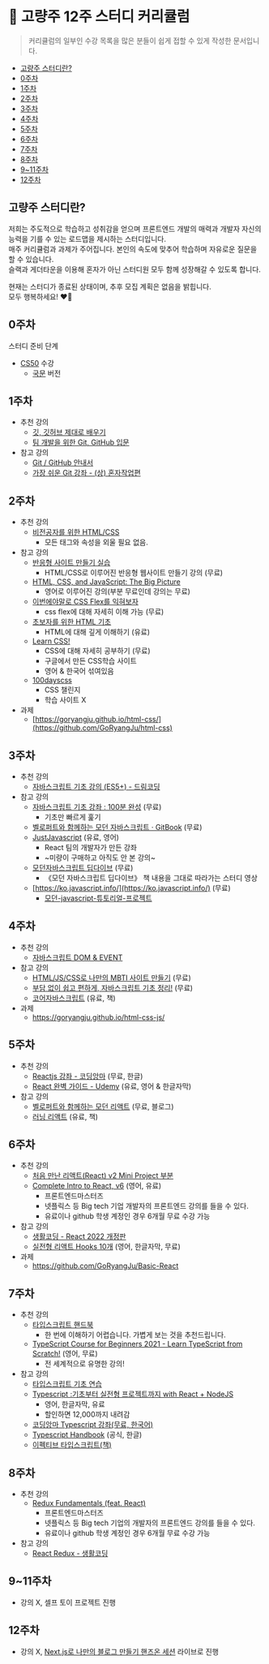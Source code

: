 # 🥂 고량주 12주 스터디 커리큘럼
> 커리큘럼의 일부인 수강 목록을 많은 분들이 쉽게 접할 수 있게 작성한 문서입니다.

- [고량주 스터디란?](#고량주-스터디란)
- [0주차](#0주차)
- [1주차](#1주차)
- [2주차](#2주차)
- [3주차](#3주차)
- [4주차](#4주차)
- [5주차](#5주차)
- [6주차](#6주차)
- [7주차](#7주차)
- [8주차](#8주차)
- [9~11주차](#911주차)
- [12주차](#12주차)

## 고량주 스터디란?

저희는 주도적으로 학습하고 성취감을 얻으며 프론트엔드 개발의 매력과 개발자 자신의 능력을 기를 수 있는 로드맵을 제시하는 스터디입니다.  
매주 커리큘럼과 과제가 주어집니다. 본인의 속도에 맞추어 학습하며 자유로운 질문을 할 수 있습니다.  
슬랙과 게더타운을 이용해 혼자가 아닌 스터디원 모두 함께 성장해갈 수 있도록 합니다.

현재는 스터디가 종료된 상태이며, 추후 모집 계획은 없음을 밝힙니다.  
모두 행복하세요! ❤️‍🔥

## 0주차

스터디 준비 단계
- [CS50](https://www.youtube.com/channel/UCcabW7890RKJzL968QWEykA) 수강
    - [국문](https://www.boostcourse.org/cs112) 버전

## 1주차

- 추천 강의
  - [깃, 깃허브 제대로 배우기](https://www.youtube.com/watch?v=Z9dvM7qgN9s)
  - [팀 개발을 위한 Git, GitHub 입문](https://inf.run/QqnS)
- 참고 강의
  - [Git / GitHub 안내서](https://subicura.com/git/)
  - [가장 쉬운 Git 강좌 - (상) 혼자작업편](https://www.youtube.com/watch?v=FXDjmsiv8fI)

## 2주차

- 추천 강의
  - [비전공자를 위한 HTML/CSS](https://www.boostcourse.org/cs120)
    - 모든 태그와 속성을 외울 필요 없음.
- 참고 강의
    - [반응형 사이트 만들기 실습](https://inf.run/Pk6m)
        - HTML/CSS로 이루어진 반응형 웹사이트 만들기 강의 (무료)
    - [HTML, CSS, and JavaScript: The Big Picture](https://www.pluralsight.com/courses/html-css-javascript-big-picture)
        - 영어로 이루어진 강의(부분 무료인데 강의는 무료)
    - [이번에야말로 CSS Flex를 익혀보자](https://studiomeal.com/archives/197)
        - css flex에 대해 자세히 이해 가능 (무료)
    - [초보자를 위한 HTML 기초](https://inf.run/4ayc)
        - HTML에 대해 깊게 이해하기 (유료)
    - [Learn CSS!](https://web.dev/learn/css/)
        - CSS에 대해 자세히 공부하기 (무료)
        - 구글에서 만든 CSS학습 사이트
        - 영어 & 한국어 섞여있음
    - [100dayscss](https://100dayscss.com/)
        - CSS 챌린지
        - 학습 사이트 X
- 과제
  - [https://goryangju.github.io/html-css/](https://github.com/GoRyangJu/html-css)

## 3주차

- 추천 강의
  - [자바스크립트 기초 강의 (ES5+) - 드림코딩](https://www.youtube.com/playlist?list=PLv2d7VI9OotTVOL4QmPfvJWPJvkmv6h-2)
- 참고 강의
  - [자바스크립트 기초 강좌 : 100분 완성](https://youtu.be/KF6t61yuPCY) (무료)
    - 기초만 빠르게 훑기
  - [벨로퍼트와 함께하는 모던 자바스크립트 · GitBook](https://learnjs.vlpt.us/) (무료)
  - [JustJavascript](https://justjavascript.com/) (유료, 영어)
    - React 팀의 개발자가 만든 강좌
    - ~미량이 구매하고 아직도 안 본 강의~
  - [모던자바스크립트 딥다이브](https://inf.run/jsmg) (무료)
    - 《모던 자바스크립트 딥다이브》 책 내용을 그대로 따라가는 스터디 영상
  - [https://ko.javascript.info/](https://ko.javascript.info/) (무료)
    - [모던-javascript-튜토리얼-프로젝트](https://violetboralee.medium.com/%EB%AA%A8%EB%8D%98-javascript-%ED%8A%9C%ED%86%A0%EB%A6%AC%EC%96%BC-%ED%94%84%EB%A1%9C%EC%A0%9D%ED%8A%B8-4338630fef35) 

## 4주차

- 추천 강의
  - [자바스크립트 DOM & EVENT](https://youtube.com/playlist?list=PLZKTXPmaJk8JVQv3XSNF8yJMdsxbFrO3S)
- 참고 강의
  - [HTML/JS/CSS로 나만의 MBTI 사이트 만들기](https://edu.goorm.io/lecture/25652/%ED%95%98%EB%A3%A8-10%EB%B6%84-web-project-html-js-css%EB%A1%9C-%EB%82%98%EB%A7%8C%EC%9D%98-mbti-%EC%82%AC%EC%9D%B4%ED%8A%B8-%EB%A7%8C%EB%93%A4%EA%B8%B0) (무료)
  - [부담 없이 쉽고 편하게, 자바스크립트 기초 정리!](https://edu.goorm.io/lecture/14938/%EB%B6%80%EB%8B%B4-%EC%97%86%EC%9D%B4-%EC%89%BD%EA%B3%A0-%ED%8E%B8%ED%95%98%EA%B2%8C-%EC%9E%90%EB%B0%94%EC%8A%A4%ED%81%AC%EB%A6%BD%ED%8A%B8-%EA%B8%B0%EC%B4%88-%EC%A0%95%EB%A6%AC) (무료)
  - [코어자바스크립트](http://book.naver.com/bookdb/book_detail.naver?bid=15433261) (유료, 책)
- 과제
  - https://goryangju.github.io/html-css-js/ 

## 5주차

- 추천 강의
  - [Reactjs 강좌 - 코딩앙마](https://www.youtube.com/playlist?list=PLZKTXPmaJk8J_fHAzPLH8CJ_HO_M33e7-) (무료, 한글)
  - [React 완벽 가이드 - Udemy](https://www.udemy.com/course/best-react/) (유료, 영어 & 한글자막)
- 참고 강의
  - [벨로퍼트와 함께하는 모던 리액트](https://react.vlpt.us/) (무료, 블로그)
  - [러닝 리액트](http://book.naver.com/bookdb/book_detail.naver?bid=20648949) (유료, 책)

## 6주차

- 추천 강의
  - [처음 만난 리액트(React) v2  Mini Project 부분](https://www.youtube.com/playlist?list=PLo3AHtncM26y0qX58gjc_QrkYlBCzQ2R_)
  - [Complete Intro to React, v6](https://frontendmasters.com/courses/complete-react-v6/) (영어, 유료)
    - 프론트엔드마스터즈
    - 넷플릭스 등 Big tech 기업 개발자의 프론트엔드 강의를 들을 수 있다.
    - 유료이나 github 학생 계정인 경우 6개월 무료 수강 가능
- 참고 강의
  - [생활코딩 - React 2022 개정판](https://www.youtube.com/playlist?list=PLuHgQVnccGMCOGstdDZvH41x0Vtvwyxu7)
  - [실전형 리액트 Hooks 10개](https://nomadcoders.co/react-hooks-introduction) (영어, 한글자막, 무료)
- 과제
  - https://github.com/GoRyangJu/Basic-React

## 7주차

- 추천 강의
  - [타입스크립트 핸드북](https://joshua1988.github.io/ts/)
    - 한 번에 이해하기 어렵습니다. 가볍게 보는 것을 추천드립니다.
  - [TypeScript Course for Beginners 2021 - Learn TypeScript from Scratch!](https://www.youtube.com/watch?v=BwuLxPH8IDs) (영어, 무료)
    - 전 세계적으로 유명한 강의!
- 참고 강의
  - [타입스크립트 기초 연습](https://velog.io/@velopert/typescript-basics)
  - [Typescript :기초부터 실전형 프로젝트까지 with React + NodeJS](https://www.udemy.com/course/best-typescript-21/)
    - 영어, 한글자막, 유료
    - 할인하면 12,000까지 내려감
  - [코딩앙마 Typescript 강좌(무료, 한국어)](https://www.youtube.com/playlist?list=PLZKTXPmaJk8KhKQ_BILr1JKCJbR0EGlx0)
  - [Typescript Handbook](https://typescript-kr.github.io/) (공식, 한글)
  - [이펙티브 타입스크립트(책)](http://book.naver.com/bookdb/book_detail.naver?bid=20611649)

## 8주차

- 추천 강의
  - [Redux Fundamentals (feat. React)](https://frontendmasters.com/courses/redux-fundamentals/)
    - 프론트엔드마스터즈
    - 넷플릭스 등 Big tech 기업의 개발자의 프론트엔드 강의를 들을 수 있다.
    - 유료이나 github 학생 계정인 경우 6개월 무료 수강 가능
- 참고 강의
  - [React Redux - 생활코딩](https://www.youtube.com/watch?v=yjuwpf7VH74)

## 9~11주차

- 강의 X, 셀프 토이 프로젝트 진행

## 12주차

- 강의 X, [Next.js로 나만의 블로그 만들기 핸즈온 세션](https://event-us.kr/miryang/event/42689) 라이브로 진행
